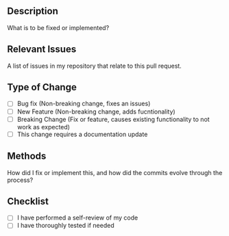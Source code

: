 ## Description
What is to be fixed or implemented?

## Relevant Issues
A list of issues in my repository that relate to this pull request.

## Type of Change

- [ ] Bug fix (Non-breaking change, fixes an issues)
- [ ] New Feature (Non-breaking change, adds fucntionality)
- [ ] Breaking Change (Fix or feature, causes existing functionality to not work as expected)
- [ ] This change requires a documentation update

## Methods
How did I fix or implement this, and how did the commits evolve through the process?

## Checklist
- [ ] I have performed a self-review of my code
- [ ] I have thoroughly tested if needed